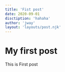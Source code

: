 ```yaml
---
title: 'Fist post'
date: 2020-09-01
disctiption: 'hahaha'
author: 'jway'
layout: 'layouts/post.njk'
---
```


# My first post
This is First post